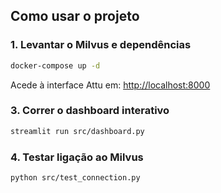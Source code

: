 ## Como usar o projeto

### 1. Levantar o Milvus e dependências

```bash
docker-compose up -d
```

Acede à interface Attu em: [http://localhost:8000](http://localhost:8000)


### 3. Correr o dashboard interativo

```bash
streamlit run src/dashboard.py
```

### 4. Testar ligação ao Milvus

```bash
python src/test_connection.py
```

